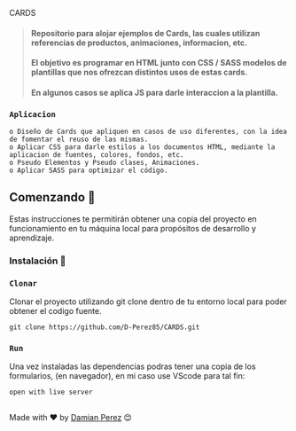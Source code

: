 CARDS

>#### Repositorio para alojar ejemplos de Cards, las cuales utilizan referencias de productos, animaciones, informacion, etc. 
>#### El objetivo es programar en HTML junto con CSS / SASS modelos de plantillas que nos ofrezcan distintos usos de estas cards.
>#### En algunos casos se aplica JS para darle interaccion a la plantilla. 


### `Aplicacion` 

	o Diseño de Cards que apliquen en casos de uso diferentes, con la idea de fomentar el reuso de las mismas.   
	o Aplicar CSS para darle estilos a los documentos HTML, mediante la aplicacion de fuentes, colores, fondos, etc.
	o Pseudo Elementos y Pseudo clases, Animaciones.
 	o Aplicar SASS para optimizar el código. 
 

## Comenzando 🚀

Estas instrucciones te permitirán obtener una copia del proyecto en funcionamiento en tu máquina local para propósitos de desarrollo y aprendizaje.


### Instalación 🔧

### `Clonar` 
Clonar el proyecto utilizando git clone  dentro de tu entorno local para poder obtener el codigo fuente. 
```
git clone https://github.com/D-Perez85/CARDS.git
```

### `Run`
Una vez instaladas las dependencias podras tener una copia de los formularios, (en navegador), en mi caso use VScode para tal fin:
```
open with live server
```


##
Made with ❤️ by [Damian Perez](https://github.com/D-Perez85) 😊

